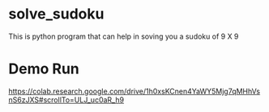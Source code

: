 # solve_sudoku
This is python program that can help in soving you a sudoku of 9 X 9

# Demo Run
https://colab.research.google.com/drive/1h0xsKCnen4YaWY5Mjg7qMHhVsnS6zJXS#scrollTo=ULJ_uc0aR_h9
